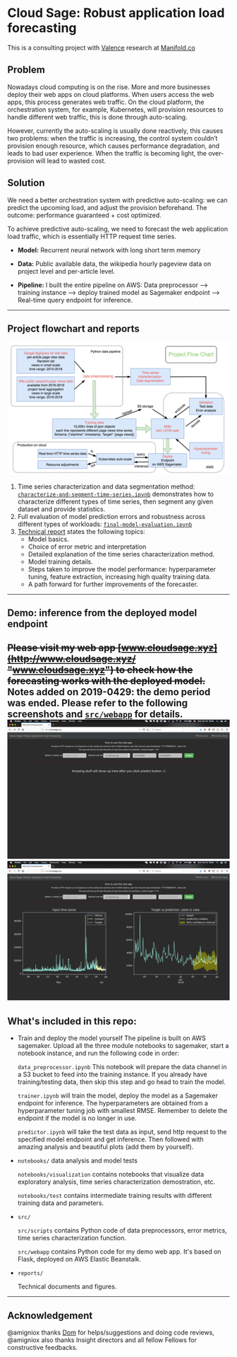 # Cloud Sage: Robust application load forecasting

This is a consulting project with [Valence](https://valence.net/) research at [Manifold.co](https://www.manifold.co/)

## Problem
Nowadays cloud computing is on the rise. More and more businesses deploy their web apps on cloud platforms. When users access the web apps, this process generates web traffic. On the cloud platform, the orchestration system, for example, Kubernetes, will provision resources to handle different web traffic, this is done through auto-scaling. 

However, currently the auto-scaling is usually done reactively, this causes two problems: when the traffic is increasing, the control system couldn’t provision enough resource, which causes performance degradation, and leads to bad user experience. When the traffic is becoming light, the over-provision will lead to wasted cost.

## Solution
We need a better orchestration system with predictive auto-scaling: we can predict the upcoming load, and adjust the provision beforehand. The outcome: performance  guaranteed + cost optimized.

To achieve predictive auto-scaling, we need to forecast the web application load traffic, which is essentially HTTP request time series. 

- **Model:** Recurrent neural network with long short term memory

- **Data:** Public available data, the wikipedia hourly pageview data on project level and per-article level.

- **Pipeline:** I built the entire pipeline on AWS:
Data preprocessor --> training instance --> deploy trained model as Sagemaker endpoint --> Real-time query endpoint for inference.

---
## Project flowchart and reports
![alt text](reports/figures/flow_chart.png "Project flow chart")

1. Time series characterization and data segmentation method: [`characterize-and-segment-time-series.ipynb`](notebooks/visualization/characterize-and-segment-time-series.ipynb) demonstrates how to characterize different types of time series, then segment any given dataset and provide statistics.
2. Full evaluation of model prediction errors and robustness across different types of workloads: [`final-model-evaluation.ipynb`](notebooks/test/final-model-evaluation.ipynb)
3. [Technical report](reports/tech_report.pdf "tech_report.pdf") states the following topics:
	- Model basics. 
	- Choice of error metric and interpretation 
	- Detailed explanation of the time series characterization method.
	- Model training details.
	- Steps taken to improve the model performance: hyperparameter tuning, feature extraction, increasing high quality training data.
	- A path forward for further improvements of the forecaster.

---
## Demo: inference from the deployed model endpoint
~~Please visit my web app [www.cloudsage.xyz](http://www.cloudsage.xyz/ "www.cloudsage.xyz") to check how the forecasting works with the deployed model.~~
Notes added on 2019-0429: the demo period was ended. Please refer to the following screenshots and [`src/webapp`](src/webapp) for details.
![alt text](reports/figures/screenshot_left.png)
![alt text](reports/figures/screenshot_right.png)
---
## What's included in this repo:

- Train and deploy the model yourself
	The pipeline is built on AWS sagemaker. Upload all the three module notebooks to sagemaker, start a notebook instance, and run the following code in order:

	`data_preprocessor.ipynb` This notebook will prepare the data channel in a S3 bucket to feed into the training instance. If you already have training/testing data, then skip this step and go head to train the model.

	`trainer.ipynb` will train the model, deploy the model as a Sagemaker endpoint for inference. The hyperparameters are obtained from a hyperparameter tuning job with smallest RMSE. Remember to delete the endpoint if the model is no longer in use.

	`predictor.ipynb` will take the test data as input, send http request to the specified model endpoint and get inference. Then followed with amazing analysis and beautiful plots (add them by yourself).

- `notebooks/` data analysis and model tests

	`notebooks/visualization` contains notebooks that visualize data exploratory analysis, time series characterization demostration, etc.

	`notebooks/test` contains intermediate training results with different training data and parameters.
- `src/` 

	`src/scripts` contains Python code of data preprocessors, error metrics, time series characterization function.

	`src/webapp` contains Python code for my demo web app. It's based on Flask, deployed on AWS Elastic Beanstalk.
- `reports/`

	Technical documents and figures.

---
## Acknowledgement
@amigniox thanks [Dom](https://github.com/domenicrosati) for helps/suggestions and doing code reviews, @amigniox also thanks Insight directors and all fellow Fellows for constructive feedbacks.
